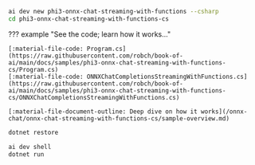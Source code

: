 ``` bash title="Generate sample code"
ai dev new phi3-onnx-chat-streaming-with-functions --csharp
cd phi3-onnx-chat-streaming-with-functions-cs
```


??? example "See the code; learn how it works..."

    [:material-file-code: Program.cs](https://raw.githubusercontent.com/robch/book-of-ai/main/docs/samples/phi3-onnx-chat-streaming-with-functions-cs/Program.cs)  
    [:material-file-code: ONNXChatCompletionsStreamingWithFunctions.cs](https://raw.githubusercontent.com/robch/book-of-ai/main/docs/samples/phi3-onnx-chat-streaming-with-functions-cs/ONNXChatCompletionsStreamingWithFunctions.cs)  

    [:material-file-document-outline: Deep dive on how it works](/onnx-chat/onnx-chat-streaming-with-functions-cs/sample-overview.md)  

``` bash title="Install dependencies"
dotnet restore
```

``` bash title="Run the sample"
ai dev shell
dotnet run
```
